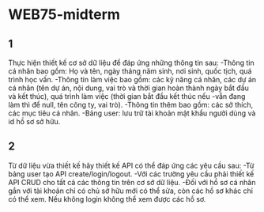 # WEB75-midterm
## 1
Thực hiện thiết kế cơ sở dữ liệu để đáp ứng những thông tin sau:
-Thông tin cá nhân bao gồm: Họ và tên, ngày tháng năm sinh, nơi sinh, quốc tịch, quá trình học vấn.
-Thông tin làm việc bao gồm: các kỹ năng cá nhân, các dự án cá nhân (tên dự án, nội dung, vai trò và thời gian hoàn thành ngày bắt đầu và kết thúc), quá trình làm việc (thời gian bắt đầu kết thúc nếu -vẫn đang làm thì để null, tên công ty, vai trò).
-Thông tin thêm bao gồm: các sở thích, các mục tiêu cá nhân.
-Bảng user: lưu trữ tài khoản mật khẩu người dùng và id hồ sơ sở hữu.

## 2
Từ dữ liệu vừa thiết kế hãy thiết kế API có thể đáp ứng các yêu cầu sau:
-Từ bảng user tạo API create/login/logout.
-Với các trường yêu cầu phải thiết kế API CRUD cho tất cả các thông tin trên cơ sở dữ liệu.
-Đối với hồ sơ cá nhân gắn với tài khoản chỉ có chủ sở hữu mới có thể sửa, còn các hồ sơ khác chỉ có thể xem. Nếu không login không thể xem được các hồ sơ.

